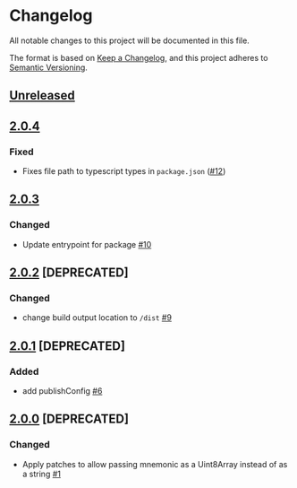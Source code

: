 # Changelog
All notable changes to this project will be documented in this file.

The format is based on [Keep a Changelog](https://keepachangelog.com/en/1.0.0/),
and this project adheres to [Semantic Versioning](https://semver.org/spec/v2.0.0.html).

## [Unreleased]

## [2.0.4]
### Fixed
- Fixes file path to typescript types in `package.json` ([#12](https://github.com/MetaMask/scure-bip39/pull/12))

## [2.0.3]
### Changed
- Update entrypoint for package [#10](https://github.com/MetaMask/scure-bip39/pull/10)

## [2.0.2] [DEPRECATED]
### Changed
- change build output location to `/dist` [#9](https://github.com/MetaMask/scure-bip39/pull/9)

## [2.0.1] [DEPRECATED]
### Added
- add publishConfig [#6](https://github.com/MetaMask/scure-bip39/pull/6)

## [2.0.0] [DEPRECATED]
### Changed
- Apply patches to allow passing mnemonic as a Uint8Array instead of as a string [#1](https://github.com/MetaMask/scure-bip39/pull/1)

[Unreleased]: https://github.com/MetaMask/scure-bip39/compare/v2.0.4...HEAD
[2.0.4]: https://github.com/MetaMask/scure-bip39/compare/v2.0.3...v2.0.4
[2.0.3]: https://github.com/MetaMask/scure-bip39/compare/v2.0.2...v2.0.3
[2.0.2]: https://github.com/MetaMask/scure-bip39/compare/v2.0.1...v2.0.2
[2.0.1]: https://github.com/MetaMask/scure-bip39/compare/v2.0.0...v2.0.1
[2.0.0]: https://github.com/MetaMask/scure-bip39/releases/tag/v2.0.0
